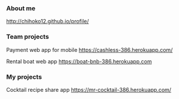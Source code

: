 ### About me
http://chihoko12.github.io/profile/ 


### Team projects
Payment web app for mobile
https://cashless-386.herokuapp.com/

Rental boat web app
https://boat-bnb-386.herokuapp.com


### My projects
Cocktail recipe share app
https://mr-cocktail-386.herokuapp.com/


<!--
**chihoko12/chihoko12** is a ✨ _special_ ✨ repository because its `README.md` (this file) appears on your GitHub profile.

Here are some ideas to get you started:

- 🔭 I’m currently working on ...
- 🌱 I’m currently learning ...
- 👯 I’m looking to collaborate on ...
- 🤔 I’m looking for help with ...
- 💬 Ask me about ...
- 📫 How to reach me: ...
- 😄 Pronouns: ...
- ⚡ Fun fact: ...
-->
